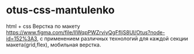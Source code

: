 # otus-css-mantulenko
html + css
Верстка по макету https://www.figma.com/file/IlWqpPWZrviyQgFfIjS8UI/Otus?node-id=152%3A3, с применением различных технологий для каждой секции макета(grid,flex), мобильная верстка.
